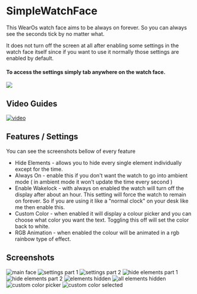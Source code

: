 # SimpleWatchFace

This WearOs watch face aims to be always on forever. So you can always see the seconds tick by no matter what.

It does not turn off the screen at all after enabling some settings in the watch face itself since if you want to use it normally those settings are enabled by default.

#### To access the settings simply tab anywhere on the watch face.

[![](https://play.google.com/intl/en_us/badges/static/images/badges/en_badge_web_generic.png)](https://play.google.com/store/apps/details?id=terminal_heat_sink.simplewatchface)

## Video Guides
[![video](https://img.youtube.com/vi/WONmNu35GFM/0.jpg)](https://www.youtube.com/watch?v=WONmNu35GFM)

## Features / Settings
You can see the screenshots bellow of every feature

- Hide Elements - allows you to hide every single element individually except for the time.
- Always On - enable this if you don't want the watch to go into ambient mode ( in ambient mode it won't update the time every second )
- Enable Wakelock - with always on enabled the watch will turn off the display after about an hour. This setting will force the watch to remain on forever. So if you are using it like a "normal clock" on your desk like me then enable this.
- Custom Color - when enabled it will display a colour picker and you can choose what color you want the text. Toggling this off will set the color back to white.
- RGB Animation - when enabled the colour will be animated in a rgb rainbow type of effect.

## Screenshots
![main face](https://github.com/ArtiomSu/WearOs-AlwaysOn-SimpleWatchFace/blob/main/.screenshots/1-main-face.png)
![settings part 1](https://github.com/ArtiomSu/WearOs-AlwaysOn-SimpleWatchFace/blob/main/.screenshots/2-settings-part-1.png)
![settings part 2](https://github.com/ArtiomSu/WearOs-AlwaysOn-SimpleWatchFace/blob/main/.screenshots/3-settings-part-2.png)
![hide elements part 1](https://github.com/ArtiomSu/WearOs-AlwaysOn-SimpleWatchFace/blob/main/.screenshots/4-hide-elements-part-1.png)
![hide elements part 2](https://github.com/ArtiomSu/WearOs-AlwaysOn-SimpleWatchFace/blob/main/.screenshots/5-hide-elements-part-2.png)
![elements hidden](https://github.com/ArtiomSu/WearOs-AlwaysOn-SimpleWatchFace/blob/main/.screenshots/6-elements-hidden.png)
![all elements hidden](https://github.com/ArtiomSu/WearOs-AlwaysOn-SimpleWatchFace/blob/main/.screenshots/8-all-elements-hidden.png)
![custom color picker](https://github.com/ArtiomSu/WearOs-AlwaysOn-SimpleWatchFace/blob/main/.screenshots/9-custom_color_picker.png)
![custom color selected](https://github.com/ArtiomSu/WearOs-AlwaysOn-SimpleWatchFace/blob/main/.screenshots/10-custom-color-selected.png)









